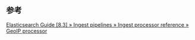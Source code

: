 
## 参考
[Elasticsearch Guide [8.3] » Ingest pipelines » Ingest processor reference » GeoIP processor](
https://www.elastic.co/guide/en/elasticsearch/reference/current/geoip-processor.html)
